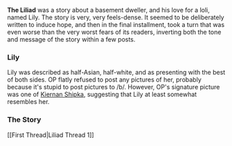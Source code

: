 **The Liliad** was a story about a basement dweller, and his love for a loli, named Lily. The story is very, very feels-dense. It seemed to be deliberately written to induce hope, and then in the final installment, took a turn that was even worse than the very worst fears of its readers, inverting both the tone and message of the story within a few posts. 

### Lily
Lily was described as half-Asian, half-white, and as presenting with the best of both sides. OP flatly refused to post any pictures of her, probably because it's stupid to post pictures to /b/. However, OP's signature picture was one of [Kiernan Shipka](http://fuuka.worldathleticproject.org/boards/b/image/1381/64/1381640412301.jpghttp://fuuka.worldathleticproject.org/boards/b/image/1381/64/1381640412301.jpg), suggesting that Lily at least somewhat resembles her.

### The Story
[[First Thread|Liliad Thread 1]]